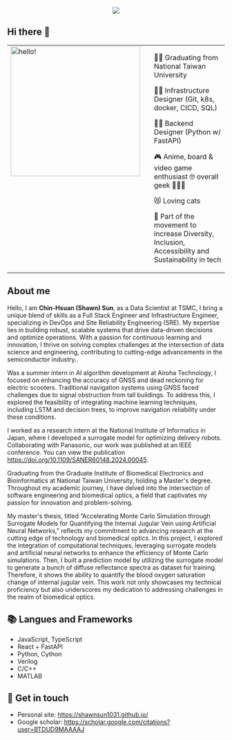 <!--
**ShawnSun1031/ShawnSun1031** is a ✨ _special_ ✨ repository because its `README.md` (this file) appears on your GitHub profile.

Here are some ideas to get you started:

- 🔭 I’m currently working on ...
- 🌱 I’m currently learning ...
- 👯 I’m looking to collaborate on ...
- 🤔 I’m looking for help with ...
- 💬 Ask me about ...
- 📫 How to reach me: ...
- 😄 Pronouns: ...
- ⚡ Fun fact: ...
-->
<p align="center">
<img src="https://media1.tenor.com/m/c5HaEnWzTIgAAAAC/peach-goma-peach.gif">
</p>


## **Hi there 👋**
<table style="border:none">
<tr>
  <td style="vertical-align: top">
    <img width="300" alt="hello!" src="https://media1.tenor.com/m/OISpcH9g0zUAAAAC/jujutsu-kaisen-gojo.gif" >
  </td>
  <td>
  </td>
  <td>



👩‍⚖️  Graduating from National Taiwan University

👩‍💻  Infrastructure Designer (Git, k8s, docker, CICD, SQL)

👩‍💻  Backend Designer (Python w/ FastAPI)

🎮  Anime, board & video game enthusiast 🤓 overall geek 👩🏻‍🎤

😻  Loving cats

🌱 Part of the movement to increase Diversity, Inclusion, Accessibility and Sustainability in tech 
  </td>
</tr>
</table>

## **About me**

Hello, I am **Chin-Hsuan (Shawn) Sun**, as a Data Scientist at TSMC, I bring a unique blend of skills as a Full Stack Engineer and Infrastructure Engineer, specializing in DevOps and Site Reliability Engineering (SRE). My expertise lies in building robust, scalable systems that drive data-driven decisions and optimize operations. With a passion for continuous learning and innovation, I thrive on solving complex challenges at the intersection of data science and engineering, contributing to cutting-edge advancements in the semiconductor industry..

Was a summer intern in AI algorithm development at Airoha Technology, I focused on enhancing the accuracy of GNSS and dead reckoning for electric scooters. Traditional navigation systems using GNSS faced challenges due to signal obstruction from tall buildings. To address this, I explored the feasibility of integrating machine learning techniques, including LSTM and decision trees, to improve navigation reliability under these conditions.

I worked as a research intern at the National Institute of Informatics in Japan, where I developed a surrogate model for optimizing delivery robots. Collaborating with Panasonic, our work was published at an IEEE conference. You can view the publication https://doi.org/10.1109/SANER60148.2024.00045.

Graduating from the Graduate Institute of Biomedical Electronics and Bioinformatics at National Taiwan University, holding a Master's degree. Throughout my academic journey, I have delved into the intersection of software engineering and biomedical optics, a field that captivates my passion for innovation and problem-solving.

My master's thesis, titled “Accelerating Monte Carlo Simulation through Surrogate Models for Quantifying the Internal Jugular Vein using Artificial Neural Networks,” reflects my commitment to advancing research at the cutting edge of technology and biomedical optics. In this project, I explored the integration of computational techniques, leveraging surrogate models and artificial neural networks to enhance the efficiency of Monte Carlo simulations. Then, I built a prediction model by utilizing the surrogate model to generate a bunch of diffuse reflectance spectra as dataset for training. Therefore, it shows the ability to quantify the blood oxygen saturation change of internal jugular vein. This work not only showcases my technical proficiency but also underscores my dedication to addressing challenges in the realm of biomedical optics.

## 📚  Langues and Frameworks
- JavaScript, TypeScript
- React + FastAPI
- Python, Cython
- Verilog
- C/C++
- MATLAB

## 🔗 Get in touch
- Personal site: https://shawnsun1031.github.io/
- Google scholar: https://scholar.google.com/citations?user=BTDUD9MAAAAJ
